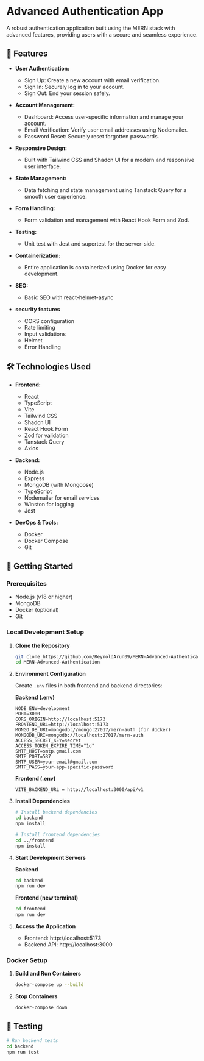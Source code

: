 # Advanced Authentication App

A robust authentication application built using the MERN stack with advanced features, providing users with a secure and seamless experience.

## 🌟 Features

- **User Authentication:**

  - Sign Up: Create a new account with email verification.
  - Sign In: Securely log in to your account.
  - Sign Out: End your session safely.

- **Account Management:**

  - Dashboard: Access user-specific information and manage your account.
  - Email Verification: Verify user email addresses using Nodemailer.
  - Password Reset: Securely reset forgotten passwords.

- **Responsive Design:**

  - Built with Tailwind CSS and Shadcn UI for a modern and responsive user interface.

- **State Management:**

  - Data fetching and state management using Tanstack Query for a smooth user experience.

- **Form Handling:**

  - Form validation and management with React Hook Form and Zod.

- **Testing:**

  - Unit test with Jest and supertest for the server-side.

- **Containerization:**

  - Entire application is containerized using Docker for easy development.

- **SEO:**

  - Basic SEO with react-helmet-async

- **security features**
  - CORS configuration
  - Rate limiting
  - Input validations
  - Helmet
  - Error Handling

## 🛠️ Technologies Used

- **Frontend:**

  - React
  - TypeScript
  - Vite
  - Tailwind CSS
  - Shadcn UI
  - React Hook Form
  - Zod for validation
  - Tanstack Query
  - Axios

- **Backend:**

  - Node.js
  - Express
  - MongoDB (with Mongoose)
  - TypeScript
  - Nodemailer for email services
  - Winston for logging
  - Jest

- **DevOps & Tools:**
  - Docker
  - Docker Compose
  - Git

## 🚀 Getting Started

### Prerequisites

- Node.js (v18 or higher)
- MongoDB
- Docker (optional)
- Git

### Local Development Setup

1. **Clone the Repository**

   ```bash
   git clone https://github.com/ReynoldArun09/MERN-Advanced-Authentication
   cd MERN-Advanced-Authentication
   ```

2. **Environment Configuration**

   Create `.env` files in both frontend and backend directories:

   **Backend (.env)**

   ```env
   NODE_ENV=development
   PORT=3000
   CORS_ORIGIN=http://localhost:5173
   FRONTEND_URL=http://localhost:5173
   MONGO_DB_URI=mongodb://mongo:27017/mern-auth (for docker)
   MONGODB_URI=mongodb://localhost:27017/mern-auth
   ACCESS_SECRET_KEY=secret
   ACCESS_TOKEN_EXPIRE_TIME="1d"
   SMTP_HOST=smtp.gmail.com
   SMTP_PORT=587
   SMTP_USER=your-email@gmail.com
   SMTP_PASS=your-app-specific-password
   ```

   **Frontend (.env)**

   ```env
   VITE_BACKEND_URL = http://localhost:3000/api/v1
   ```

3. **Install Dependencies**

   ```bash
   # Install backend dependencies
   cd backend
   npm install

   # Install frontend dependencies
   cd ../frontend
   npm install
   ```

4. **Start Development Servers**

   **Backend**

   ```bash
   cd backend
   npm run dev
   ```

   **Frontend (new terminal)**

   ```bash
   cd frontend
   npm run dev
   ```

5. **Access the Application**
   - Frontend: http://localhost:5173
   - Backend API: http://localhost:3000

### Docker Setup

1. **Build and Run Containers**

   ```bash
   docker-compose up --build
   ```

2. **Stop Containers**
   ```bash
   docker-compose down
   ```

## 🧪 Testing

```bash
# Run backend tests
cd backend
npm run test
```
